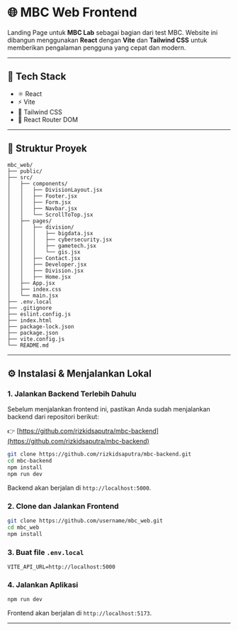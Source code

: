 # 🌐 MBC Web Frontend

Landing Page untuk **MBC Lab**  sebagai bagian dari test MBC. Website ini dibangun menggunakan **React** dengan **Vite** dan **Tailwind CSS** untuk memberikan pengalaman pengguna yang cepat dan modern.

---

## 🚀 Tech Stack

- ⚛️ React
- ⚡ Vite
- 🎨 Tailwind CSS
- 🔗 React Router DOM

---

## 📁 Struktur Proyek

```
mbc_web/
├── public/
├── src/
│   ├── components/
│   │   ├── DivisionLayout.jsx
│   │   ├── Footer.jsx
│   │   ├── Form.jsx
│   │   ├── Navbar.jsx
│   │   └── ScrollToTop.jsx
│   ├── pages/
│   │   ├── division/
│   │   │   ├── bigdata.jsx
│   │   │   ├── cybersecurity.jsx
│   │   │   ├── gametech.jsx
│   │   │   └── gis.jsx
│   │   ├── Contact.jsx
│   │   ├── Developer.jsx
│   │   ├── Division.jsx
│   │   ├── Home.jsx
│   ├── App.jsx
│   ├── index.css
│   └── main.jsx
├── .env.local
├── .gitignore
├── eslint.config.js
├── index.html
├── package-lock.json
├── package.json
├── vite.config.js
└── README.md
```

---

## ⚙️ Instalasi & Menjalankan Lokal

### 1. Jalankan Backend Terlebih Dahulu

Sebelum menjalankan frontend ini, pastikan Anda sudah menjalankan backend dari repositori berikut:

👉 [https://github.com/rizkidsaputra/mbc-backend](https://github.com/rizkidsaputra/mbc-backend)

```bash
git clone https://github.com/rizkidsaputra/mbc-backend.git
cd mbc-backend
npm install
npm run dev
```

Backend akan berjalan di `http://localhost:5000`.

### 2. Clone dan Jalankan Frontend

```bash
git clone https://github.com/username/mbc_web.git
cd mbc_web
npm install
```

### 3. Buat file `.env.local`

```env
VITE_API_URL=http://localhost:5000
```

### 4. Jalankan Aplikasi

```bash
npm run dev
```

Frontend akan berjalan di `http://localhost:5173`.

---
